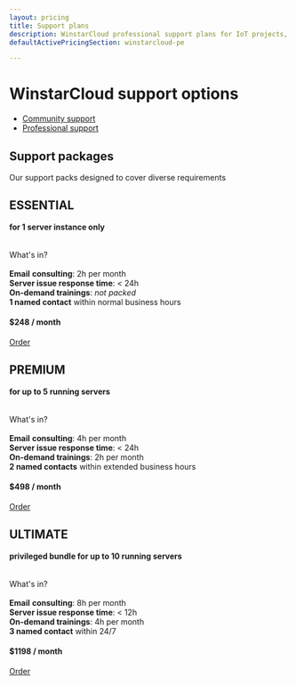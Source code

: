 ```yaml
---
layout: pricing
title: Support plans
description: WinstarCloud professional support plans for IoT projects, cloud infrastructure support
defaultActivePricingSection: winstarcloud-pe

---
```


<div class="container">
    <div class="pricing-header">
       <div class="pricing-hero">
        <div class="pricing-hero-content">
            <h1>WinstarCloud support options</h1>
        </div>
       </div>
       <nav id="inner-navigation" class="inner-navigation">
         <ul id="menu-pricing-navigation-1" class="menu">
            <li id="menu-item-winstarcloud-ce" class="menu-item tb-logo">
                <a id="Serv_Support_CS" class="gtm_button" href="javascript:void(0);" onClick="activatePricingSection('winstarcloud-ce')
">Community support</a>
            </li>
            <li id="menu-item-winstarcloud-pe" class="menu-item tb-logo active">
                <a id="Serv_Support_PS" class="gtm_button" href="javascript:void(0);" onClick="activatePricingSection('winstarcloud-pe')
">Professional support</a>
            </li>
         </ul>
       </nav> 
    </div>
    <div class="pricing-header-divider">
    </div>
</div>

<div id="winstarcloud-ce" class="pricing-content" style="display: none;">
    <div class="pricing-div">
        <div class="container">
            <div class="pricing-section pricing-community active" id="community">
               <div class="row justify-content-center">
                    <div class="col-md-8 col-lg-6 col-xl-4 mb-4">
                        <div class="pricing-square">
                            <h2>Community support</h2>
                            <div class="pricing-square-description">
                                <p> <strong>Community</strong> <strong>support</strong> is free-of-charge option. It is a volonteering initiative, provided by our team. Please, be aware that support is one of WinstarCloud Inc. business fields. Although our engineers (as many of our customers know) successfully handle user's requests in their free time. Community support doesn't mean any obligation for WinstarCloud Inc. We encourage you to:<br>
                               <a href="/docs/">read documentation</a>;<br>
                               subscribe to our <a href="https://www.youtube.com/c/winstarcloud" target ="blank">YouTube channel</a>.<br>
                               and time fater time took an eye on <a href="https://www.youtube.com/watch?v=M0CaascgDmg&list=PLYEKB_XwLCZJ6T8RPLTjRwMw0eoabpEKO" target="blank">the free Education course</a> updates.
                                </p>
                                <p>So, most demanded tutorials, samples and guides are available 24/7
                                </p>
                                <p>Customer may also rely on answers from WinstarCloud <a href="https://github.com/winstarcloud/winstarcloud/issues" target="blank">community on GitHub</a> (issues page), send their queries to <a href="https://groups.google.com/forum/#!forum/winstarcloud" target="blank">Q&A forum</a> and start <a href="https://stackoverflow.com/questions/tagged/winstarcloud" target="blank">Stack Overflow</a> themes.
                                </p>  
                                <div class="row justify-content-center">
                                    <a id="Serv_Support_CS_HelpMe" class="btn-blue btn-pricing gtm_button" href="/docs/contact-us/">
                                        Help me!
                                    </a>
                                </div>
                            </div>
                        </div>
                    </div>
               </div>
            </div>
        </div>
    </div>     
</div>


<div id="winstarcloud-pe" class="pricing-content">
    <div class="container">
        <div class="pricing-content-header row">
            <div class="pricing-content-description pricing-cloud active col-lg-6">
                <h2>Support packages</h2>
                <div class="pricing-content-details">
                    Our support packs designed to cover diverse requirements
                </div>
            </div>
        </div>
        <div class="pricing-div">
            <div class="pricing-section pricing-pay-as-you-go active" id="payAsYouGo">
               <div class="row justify-content-center">
                    <div class="col-md-6 col-lg-4 col-xl mb-4">
                        <div class="pricing-square">
                            <h2>ESSENTIAL</h2>
                            <div class="pricing-square-description" style="min-height: 50px;">
                                <p> <b>for 1 server instance only</b></p>
                            </div>
                            <div>
                                What's in?
                            </div>
                            <br>
                            <div class="pricing-square-item">
                                <strong>Email</strong> <strong>consulting</strong>: 2h per month
                            </div>
                            <div class="pricing-square-item">
                                <b>Server issue response time</b>: < 24h
                            </div>
                            <div class="pricing-square-item">
                                <b>On-demand trainings</b>: <i>not packed</i>
                            </div>
                            <div class="pricing-square-item">
                                <b>1 named contact</b> within normal business hours
                            </div>
                            <h4 class="pricing-square-price mt-4 mb-4">
                                $248
                                <span>/ month</span>
                            </h4>
                            <div class="row justify-content-center">
                                <a id="Serv_Support_PS_Essential" class="btn-blue btn-pricing gtm_button" href="/docs/contact-us/">
                                    Order
                                </a>
                            </div>
                        </div>
                    </div>
                    <div class="col-md-6 col-lg-4 col-xl mb-4">
                        <div class="pricing-square">
                            <h2>PREMIUM</h2>
                            <div class="pricing-square-description" style="min-height: 50px;">
                                <p> <b>for up to 5 running servers</b></p>
                            </div>
                            <div>
                                What's in?
                            </div>
                            <br>
                            <div class="pricing-square-item">
                                <strong>Email</strong> <strong>consulting</strong>: 4h per month
                            </div>
                            <div class="pricing-square-item">
                                <b>Server issue response time</b>: < 24h
                            </div>
                            <div class="pricing-square-item">
                                <b>On-demand trainings</b>: 2h per month
                            </div>
                            <div class="pricing-square-item">
                                <b>2 named contacts</b> within extended business hours
                            </div>
                            <h4 class="pricing-square-price mt-4 mb-4">
                                $498
                                <span>/ month</span>
                            </h4>
                            <div class="row justify-content-center">
                                <a id="Serv_Support_PS_Premium" class="btn-blue btn-pricing gtm_button" href="/docs/contact-us/">
                                    Order
                                </a>
                            </div>
                        </div>
                    </div>
                    <div class="col-md-6 col-lg-4 col-xl mb-4">
                        <div class="pricing-square">
                            <h2>ULTIMATE</h2>
                            <div class="pricing-square-description" style="min-height: 50px;">
                                <p><b>privileged bundle for up to 10 running servers</b></p>
                            </div>
                            <div>
                                What's in?
                            </div>
                            <br>
                            <div class="pricing-square-item">
                                <strong>Email</strong> <strong>consulting</strong>: 8h per month
                            </div>
                            <div class="pricing-square-item">
                                <b>Server issue response time</b>: < 12h
                            </div>
                            <div class="pricing-square-item">
                                <b>On-demand trainings</b>: 4h per month
                            </div>
                            <div class="pricing-square-item">
                                <b>3 named contact</b> within 24/7
                            </div>
                            <h4 class="pricing-square-price mt-4 mb-4">
                                $1198
                                <span>/ month</span>
                            </h4>
                            <div class="row justify-content-center">
                                <a id="Serv_Support_PS_Ultimate" class="btn-blue btn-pricing gtm_button" href="/docs/contact-us/">
                                    Order
                                </a>
                            </div>
                        </div>
                    </div>
               </div>
            </div>
        </div>
    </div>
</div>



